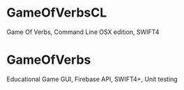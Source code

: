 # GameOfVerbsCL
Game Of Verbs, Command Line OSX edition, SWIFT4 

# GameOfVerbs
Educational Game GUI, Firebase API, SWIFT4+, Unit testing
